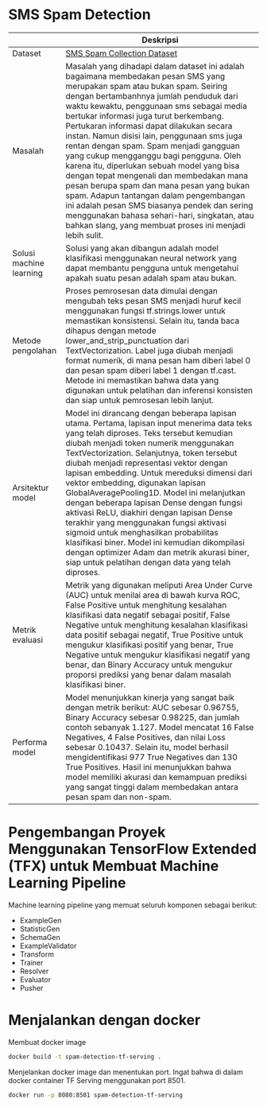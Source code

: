 # SMS Spam Detection

| | Deskripsi |
| ----------- | ----------- |
| Dataset | [SMS Spam Collection Dataset](https://www.kaggle.com/datasets/uciml/sms-spam-collection-dataset) |
| Masalah | Masalah yang dihadapi dalam dataset ini adalah bagaimana membedakan pesan SMS yang merupakan spam atau bukan spam. Seiring dengan bertambanhnya jumlah penduduk dari waktu kewaktu, penggunaan sms sebagai media bertukar informasi juga turut berkembang. Pertukaran informasi dapat dilakukan secara instan. Namun disisi lain, penggunaan sms juga rentan dengan spam. Spam menjadi gangguan yang cukup mengganggu bagi pengguna. Oleh karena itu, diperlukan sebuah model yang bisa dengan tepat mengenali dan membedakan mana pesan berupa spam dan mana pesan yang bukan spam. Adapun tantangan dalam pengembangan ini adalah pesan SMS biasanya pendek dan sering menggunakan bahasa sehari-hari, singkatan, atau bahkan slang, yang membuat proses ini menjadi lebih sulit. |
| Solusi machine learning | Solusi yang akan dibangun adalah model klasifikasi menggunakan neural network yang dapat membantu pengguna untuk mengetahui apakah suatu pesan adalah spam atau bukan. |
| Metode pengolahan | Proses pemrosesan data dimulai dengan mengubah teks pesan SMS menjadi huruf kecil menggunakan fungsi tf.strings.lower untuk memastikan konsistensi. Selain itu, tanda baca dihapus dengan metode lower_and_strip_punctuation dari TextVectorization. Label juga diubah menjadi format numerik, di mana pesan ham diberi label 0 dan pesan spam diberi label 1 dengan tf.cast. Metode ini memastikan bahwa data yang digunakan untuk pelatihan dan inferensi konsisten dan siap untuk pemrosesan lebih lanjut. |
| Arsitektur model | Model ini dirancang dengan beberapa lapisan utama. Pertama, lapisan input menerima data teks yang telah diproses. Teks tersebut kemudian diubah menjadi token numerik menggunakan TextVectorization. Selanjutnya, token tersebut diubah menjadi representasi vektor dengan lapisan embedding. Untuk mereduksi dimensi dari vektor embedding, digunakan lapisan GlobalAveragePooling1D. Model ini melanjutkan dengan beberapa lapisan Dense dengan fungsi aktivasi ReLU, diakhiri dengan lapisan Dense terakhir yang menggunakan fungsi aktivasi sigmoid untuk menghasilkan probabilitas klasifikasi biner. Model ini kemudian dikompilasi dengan optimizer Adam dan metrik akurasi biner, siap untuk pelatihan dengan data yang telah diproses. |
| Metrik evaluasi | Metrik yang digunakan meliputi Area Under Curve (AUC) untuk menilai area di bawah kurva ROC, False Positive untuk menghitung kesalahan klasifikasi data negatif sebagai positif, False Negative untuk menghitung kesalahan klasifikasi data positif sebagai negatif, True Positive untuk mengukur klasifikasi positif yang benar, True Negative untuk mengukur klasifikasi negatif yang benar, dan Binary Accuracy untuk mengukur proporsi prediksi yang benar dalam masalah klasifikasi biner. |
| Performa model | Model menunjukkan kinerja yang sangat baik dengan metrik berikut: AUC sebesar 0.96755, Binary Accuracy sebesar 0.98225, dan jumlah contoh sebanyak 1.127. Model mencatat 16 False Negatives, 4 False Positives, dan nilai Loss sebesar 0.10437. Selain itu, model berhasil mengidentifikasi 977 True Negatives dan 130 True Positives. Hasil ini menunjukkan bahwa model memiliki akurasi dan kemampuan prediksi yang sangat tinggi dalam membedakan antara pesan spam dan non-spam. |

# Pengembangan Proyek Menggunakan TensorFlow Extended (TFX) untuk Membuat Machine Learning Pipeline
Machine learning pipeline yang memuat seluruh komponen sebagai berikut:
- ExampleGen
- StatisticGen
- SchemaGen
- ExampleValidator
- Transform
- Trainer
- Resolver
- Evaluator
- Pusher

# Menjalankan dengan docker

Membuat docker image 

```bash
docker build -t spam-detection-tf-serving .
```

Menjelankan docker image dan menentukan port. Ingat bahwa di dalam docker container TF Serving menggunakan port 8501.

```bash
docker run -p 8080:8501 spam-detection-tf-serving
```
